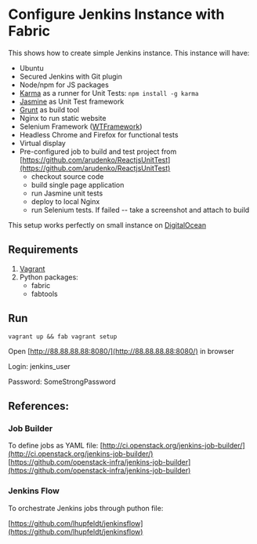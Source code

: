 # Configure Jenkins Instance with Fabric


This shows how to create simple Jenkins instance. This instance will have:

- Ubuntu
- Secured Jenkins with Git plugin
- Node/npm for JS packages
- [Karma](http://karma-runner.github.io/) as a runner for Unit Tests:
    `npm install -g karma`
- [Jasmine](https://jasmine.github.io/) as Unit Test framework
- [Grunt](http://gruntjs.com/) as build tool
- Nginx to run static website 
- Selenium Framework ([WTFramework](https://github.com/wiredrive/wtframework))
- Headless Chrome and Firefox for functional tests
- Virtual display
- Pre-configured job to build and test project from [https://github.com/arudenko/ReactjsUnitTest](https://github.com/arudenko/ReactjsUnitTest)
    - checkout source code
    - build single page application
    - run Jasmine unit tests
    - deploy to local Nginx
    - run Selenium tests. If failed -- take a screenshot and attach to build


This setup works perfectly on small instance on [DigitalOcean](https://www.digitalocean.com/?refcode=8e25ea701943)


## Requirements

1. [Vagrant](http://www.vagrantup.com)
2. Python packages:
    - fabric
    - fabtools

## Run

`vagrant up && fab vagrant setup`

Open [http://88.88.88.88:8080/](http://88.88.88.88:8080/) in browser

Login: jenkins_user

Password: SomeStrongPassword


## References:

### Job Builder

To define jobs as YAML file:
[http://ci.openstack.org/jenkins-job-builder/](http://ci.openstack.org/jenkins-job-builder/)
[https://github.com/openstack-infra/jenkins-job-builder](https://github.com/openstack-infra/jenkins-job-builder)

### Jenkins Flow
To orchestrate Jenkins jobs through puthon file:

[https://github.com/lhupfeldt/jenkinsflow](https://github.com/lhupfeldt/jenkinsflow)

